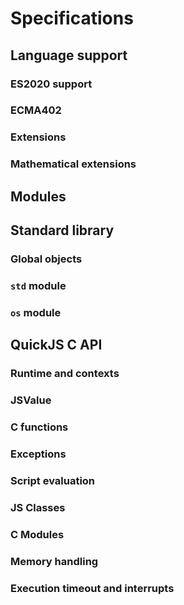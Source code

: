# Specifications

## Language support

### ES2020 support

### ECMA402

### Extensions

### Mathematical extensions

## Modules

## Standard library

### Global objects

### `std` module

### `os` module

## QuickJS C API

### Runtime and contexts

### JSValue

### C functions

### Exceptions

### Script evaluation

### JS Classes

### C Modules

### Memory handling

### Execution timeout and interrupts
